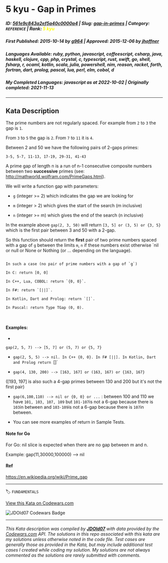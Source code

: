 # 5 kyu - Gap in Primes

##### **ID**: [561e9c843a2ef5a40c0000a4](https://www.codewars.com/kata/561e9c843a2ef5a40c0000a4) | **Slug**: [gap-in-primes](https://www.codewars.com/kata/561e9c843a2ef5a40c0000a4) | **Category**: `REFERENCE` | **Rank**: <span style="color:yellow">5 kyu</span>

##### **First Published**: 2015-10-14 ***by*** [g964](https://www.codewars.com/users/g964) | **Approved**: 2015-12-06 ***by*** [jhoffner](https://www.codewars.com/users/jhoffner)

##### **Languages Available**: ruby, python, javascript, coffeescript, csharp, java, haskell, clojure, cpp, php, crystal, c, typescript, rust, swift, go, shell, fsharp, r, ocaml, kotlin, scala, julia, powershell, nim, reason, racket, forth, fortran, dart, prolog, pascal, lua, perl, elm, cobol, d

##### **My Completed Languages**: javascript ***as at*** 2022-10-02 | **Originally completed**: 2021-11-13

---

## Kata Description


The prime numbers are not regularly spaced. For example from `2` to `3` the gap is `1`.

From `3` to `5` the gap is `2`. From `7` to `11` it is `4`.

Between 2 and 50 we have the following pairs of 2-gaps primes:

`3-5, 5-7, 11-13, 17-19, 29-31, 41-43`



A prime gap of length n is a run of n-1 consecutive composite numbers between two **successive** primes (see: http://mathworld.wolfram.com/PrimeGaps.html).



We will write a function gap with parameters:



- `g` (integer >= 2) which indicates the gap we are looking for



- `m` (integer > 2) which gives the start of the search (m inclusive)



- `n` (integer >= m) which gives the end of the search (n inclusive)



In the example above `gap(2, 3, 50)` will return `[3, 5] or (3, 5) or {3, 5}` which is the first pair between 3 and 50 with a 2-gap.



So this function should return the **first** pair of two prime numbers spaced with a gap of `g` between the limits `m`, `n` if these numbers exist otherwise `nil or null or None or Nothing (or ... depending on the language). 

```

In such a case (no pair of prime numbers with a gap of `g`)

In C: return [0, 0]

In C++, Lua, COBOL: return `{0, 0}`. 

In F#: return `[||]`. 

In Kotlin, Dart and Prolog: return `[]`.

In Pascal: return Type TGap (0, 0).



```

#### Examples:

- 

`gap(2, 5, 7) --> [5, 7] or (5, 7) or {5, 7}`



- `gap(2, 5, 5) --> nil. In C++ {0, 0}. In F# [||]. In Kotlin, Dart and Prolog return `[]`



- `gap(4, 130, 200) --> [163, 167] or (163, 167) or {163, 167}`



([193, 197] is also such a 4-gap primes between 130 and 200 but it's not the first pair)



- `gap(6,100,110) --> nil or {0, 0} or ...` : between 100 and 110 we have `101, 103, 107, 109` but `101-107`is not a 6-gap because there is `103`in between and `103-109`is not a 6-gap because there is `107`in between.



- You can see more examples of return in Sample Tests.



#### Note for Go

For Go: nil slice is expected when there are no gap between m and n.

Example: gap(11,30000,100000) --> nil



#### Ref

https://en.wikipedia.org/wiki/Prime_gap





---


🏷 `FUNDAMENTALS`


[View this Kata on Codewars.com](https://www.codewars.com/kata/561e9c843a2ef5a40c0000a4)

![](https://www.codewars.com/users/jdold07/badges/large "JDOld07 Codewars Badge")

---

###### *This Kata description was compiled by [**JDOld07**](https://tpstech.dev) with data provided by the [Codewars.com](https://www.codewars.com) API.  The solutions in this repo associated with this kata are my solutions unless otherwise noted in the code file.  Test cases are generally those as provided in the Kata, but may include additional test cases I created while coding my solution.  My solutions are not always commented as the solutions are rarely submitted with comments.*
